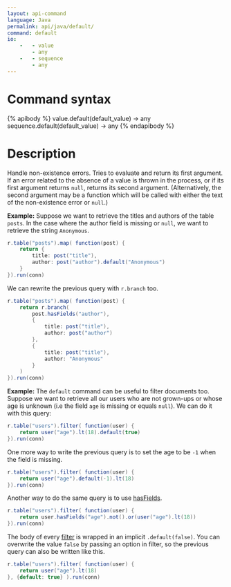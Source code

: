 ```yaml
---
layout: api-command
language: Java
permalink: api/java/default/
command: default
io:
    -   - value
        - any
    -   - sequence
        - any
---
```


# Command syntax #

{% apibody %}
value.default(default_value) &rarr; any
sequence.default(default_value) &rarr; any
{% endapibody %}

# Description #

Handle non-existence errors. Tries to evaluate and return its first argument. If an
error related to the absence of a value is thrown in the process, or if its first
argument returns `null`, returns its second argument. (Alternatively, the second argument
may be a function which will be called with either the text of the non-existence error
or `null`.)


__Example:__ Suppose we want to retrieve the titles and authors of the table `posts`.
In the case where the author field is missing or `null`, we want to retrieve the string
`Anonymous`.

```java
r.table("posts").map( function(post) {
    return {
        title: post("title"),
        author: post("author").default("Anonymous")
    }
}).run(conn)
```

We can rewrite the previous query with `r.branch` too.

```java
r.table("posts").map( function(post) {
    return r.branch(
        post.hasFields("author"),
        {
            title: post("title"),
            author: post("author")
        },
        {
            title: post("title"),
            author: "Anonymous" 
        }
    )
}).run(conn)
```


__Example:__ The `default` command can be useful to filter documents too. Suppose
we want to retrieve all our users who are not grown-ups or whose age is unknown
(i.e the field `age` is missing or equals `null`). We can do it with this query:

```java
r.table("users").filter( function(user) {
    return user("age").lt(18).default(true)
}).run(conn)
```

One more way to write the previous query is to set the age to be `-1` when the
field is missing.

```java
r.table("users").filter( function(user) {
    return user("age").default(-1).lt(18)
}).run(conn)
```

Another way to do the same query is to use [hasFields](/api/java/has_fields/).

```java
r.table("users").filter( function(user) {
    return user.hasFields("age").not().or(user("age").lt(18))
}).run(conn)
```

The body of every [filter](/api/java/filter/) is wrapped in an implicit `.default(false)`. You can overwrite
the value `false` by passing an option in filter, so the previous query can also be
written like this.

```java
r.table("users").filter( function(user) {
    return user("age").lt(18)
}, {default: true} ).run(conn)
```

